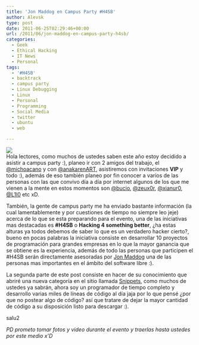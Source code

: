 ```yaml
---
title: 'Jon Maddog en Campus Party #H4SB'
author: Alevsk
type: post
date: 2011-06-25T02:29:46+00:00
url: /2011/06/jon-maddog-en-campus-party-h4sb/
categories:
  - Geek
  - Ethical Hacking
  - IT News
  - Personal
tags:
  - '#H4SB'
  - backtrack
  - campus party
  - Linux Debugging
  - Linux
  - Personal
  - Programming
  - Social Media
  - twitter
  - ubuntu
  - web

---
```

[![](/images/h4sb.jpg)](http://www.alevsk.com/2011/06/jon-maddog-en-campus-party-h4sb/h4sb/)  
Hola lectores, como muchos de ustedes saben este año estoy decidido a asistir a campus party :), planeo ir con 2 amigos del trabajo, el [@michoacano][1] y con [@anakarenART][2], asistiremos con invitaciones **VIP** y todo :), además de eso también planeo por fin conocer a varios de las personas con las que convivo día a día por internet algunos de los que me vienen a la mente en estos momentos son [@bucio][3], [@zeux0r][4], [@xianur0][5], [@L1l0][6] etc xD.

También, la gente de campus party me ha enviado bastante información (la cual lamentablemente y por cuestiones de tiempo no siempre leo jeje) acerca de lo que se esta preparando para el evento, una de las iniciativas mas destacadas es **#H4SB** o **Hacking 4 something better**, ¿ha estas alturas ya todos debemos de saber lo que es un verdadero hacker cierto?, bueno en pocas palabras la iniciativa consiste en desarrollar 10 proyectos de programación para grandes empresas en lo que la mayor ganancia que se obtiene es la experiencia, además de todo las personas que participen el #H4SB serán directamente asesoradas por [Jon Maddog][7] una de las personas mas importantes en el ámbito del software libre :).

La segunda parte de este post consiste en hacer de su conocimiento que abriré una nueva categoría en el sitio llamada [Snippets][8], como muchos de ustedes ya sabrán, ahora soy un programador de tiempo completo y desarrollo varias miles de líneas de código al día jaja por lo que pensé ¿por que no postear algo de código? así que tratare de dejar la mayor cantidad de código a su disposición listo para descargar :).

salu2

_PD prometo tomar fotos y video durante el evento y traerlas hasta ustedes por este medio x'D_

 [1]: http://twitter.com/michoacano
 [2]: http://twitter.com/anakarenART
 [3]: http://twitter.com/bucio
 [4]: http://twitter.com/zeux0r
 [5]: http://twitter.com/xianur0
 [6]: http://twitter.com/L1l0
 [7]: http://es.wikipedia.org/wiki/Jon_Hall
 [8]: http://www.alegsa.com.ar/Dic/snippet.php